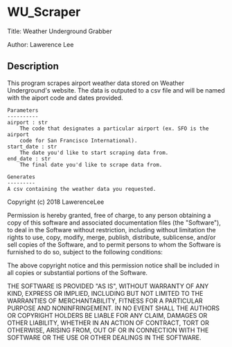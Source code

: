 # WU_Scraper

Title: Weather Underground Grabber

Author: Lawerence Lee

## Description

This program scrapes airport weather data stored on Weather Underground's website. The data is outputed to a csv file and will 
be named with the aiport code and dates provided.

```
Parameters
----------
airport : str
    The code that designates a particular airport (ex. SFO is the airport
    code for San Francisco International).
start_date : str
    The date you'd like to start scraping data from.
end_date : str
    The final date you'd like to scrape data from.

Generates
---------
A csv containing the weather data you requested.
```

Copyright (c) 2018 LawerenceLee

Permission is hereby granted, free of charge, to any person obtaining a copy
of this software and associated documentation files (the "Software"), to deal
in the Software without restriction, including without limitation the rights
to use, copy, modify, merge, publish, distribute, sublicense, and/or sell
copies of the Software, and to permit persons to whom the Software is
furnished to do so, subject to the following conditions:

The above copyright notice and this permission notice shall be included in all
copies or substantial portions of the Software.

THE SOFTWARE IS PROVIDED "AS IS", WITHOUT WARRANTY OF ANY KIND, EXPRESS OR
IMPLIED, INCLUDING BUT NOT LIMITED TO THE WARRANTIES OF MERCHANTABILITY,
FITNESS FOR A PARTICULAR PURPOSE AND NONINFRINGEMENT. IN NO EVENT SHALL THE
AUTHORS OR COPYRIGHT HOLDERS BE LIABLE FOR ANY CLAIM, DAMAGES OR OTHER
LIABILITY, WHETHER IN AN ACTION OF CONTRACT, TORT OR OTHERWISE, ARISING FROM,
OUT OF OR IN CONNECTION WITH THE SOFTWARE OR THE USE OR OTHER DEALINGS IN THE
SOFTWARE.
